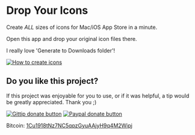 Drop Your Icons
===============

Create *ALL* sizes of icons for Mac/iOS App Store in a minute.

Open this app and drop your original icon files there.

I really love 'Generate to Downloads folder'!

[![How to create icons](https://raw.github.com/youknowone/DropYourIcons/master/Help.png)](https://raw.github.com/youknowone/DropYourIcons/master/Help.png "How to create icons")


Do you like this project?
-------------------------

If this project was enjoyable for you to use, or if it was helpful, a tip would be greatly appreciated. Thank you ;)

[![Gittip donate button](http://badgr.co/gittip/youknowone.png)](https://www.gittip.com/youknowone/ "Donate weekly to this project using Gittip")
[![Paypal donate button](http://badgr.co/paypal/donate.png?bg=%23007aff)](https://www.paypal.com/cgi-bin/webscr?cmd=_donations&business=YZGSUCRH3Q478&item_name=UI7Kit%20support "One time donation to this project using Paypal")

Bitcoin: [1Cu1918tNz7NC5qpzGyuAAjyH9q4M2Wipj](http://blockchain.info/address/1Cu1918tNz7NC5qpzGyuAAjyH9q4M2Wipj)

